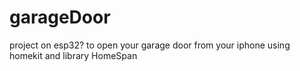 # garageDoor
 project on esp32? to open your garage door from your iphone using homekit and library HomeSpan
